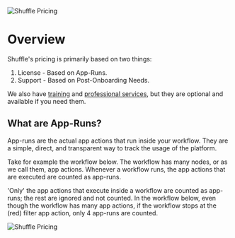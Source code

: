 ![Shuffle Pricing](https://github.com/frikky/shuffle-docs/blob/master/assets/Shuffle_Pricing.png?raw=true)

# Overview

Shuffle's pricing is primarily based on two things:
1. License - Based on App-Runs.
2. Support - Based on Post-Onboarding Needs.

We also have [training](https://shuffler.io/training) and [professional services](https://shuffler.io/professional-services), but they are optional and available if you need them.

## What are App-Runs?

App-runs are the actual app actions that run inside your workflow. They are a simple, direct, and transparent way to track the usage of the platform.

Take for example the workflow below. The workflow has many nodes, or as we call them, app actions. Whenever a workflow runs, the app actions that are executed are counted as app-runs.

'Only' the app actions that execute inside a workflow are counted as app-runs; the rest are ignored and not counted. In the workflow below, even though the workflow has many app actions, if the workflow stops at the (red) filter app action, only 4 app-runs are counted.

![Shuffle Pricing](https://github.com/frikky/shuffle-docs/blob/master/assets/Shuffle_Pricing_Workflow.png?raw=true)
